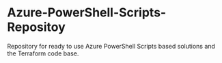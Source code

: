 # Azure-PowerShell-Scripts-Repositoy
Repository for ready to use Azure PowerShell Scripts based solutions and the Terraform code base.
